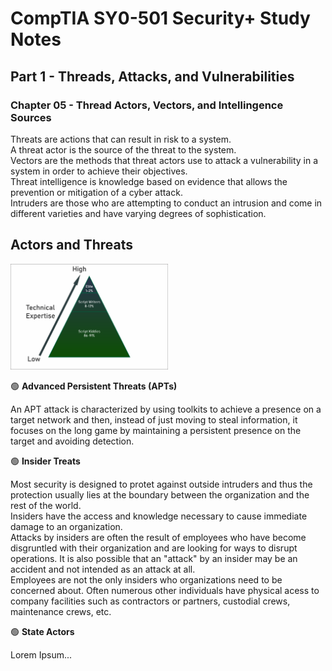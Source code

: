 # CompTIA SY0-501 Security+ Study Notes

## Part 1 - Threads, Attacks, and Vulnerabilities  
### Chapter 05 - Thread Actors, Vectors, and Intellingence Sources

Threats are actions that can result in risk to a system.  
A threat actor is the source of the threat to the system.  
Vectors are the methods that threat actors use to attack a vulnerability in a system in order to achieve their objectives.  
Threat intelligence is knowledge based on evidence that allows the prevention or mitigation of a cyber attack.  
Intruders are those who are attempting to conduct an intrusion and come in different varieties and have varying degrees of sophistication.  

## **Actors and Threats** 

<img src="https://raw.githubusercontent.com/DelfinoRT/CompTIA-Sec-SY0-601-In-Depth-Study-Notes/main/Part%201%20-%20Threads%2C%20Attacks%2C%20and%20Vulnerabilities/Distribution%20of%20attacker%20skill%20levels.png" width="50%" title="Intro Card" alt="Intro Card">

🟢 **Advanced Persistent Threats (APTs)**  

An APT attack is characterized by using toolkits to achieve a presence on a target network and then, instead of just moving to steal information, it focuses on the long game by maintaining a persistent presence on the target and avoiding detection.  

🟢 **Insider Treats**  

Most security is designed to protet against outside intruders and thus the protection usually lies at the boundary between the organization and the rest of the world.  
Insiders have the access and knowledge necessary to cause immediate damage to an organization.  
Attacks by insiders are often the result of employees who have become disgruntled with their organization and are looking for ways to disrupt operations. It is also possible that an "attack" by an insider may be an accident and not intended as an attack at all.  
Employees are not the only insiders who organizations need to be concerned about. Often numerous other individuals have physical acess to company facilities such as contractors or partners, custodial crews, maintenance crews, etc.  

🟢 **State Actors**  

Lorem Ipsum...
